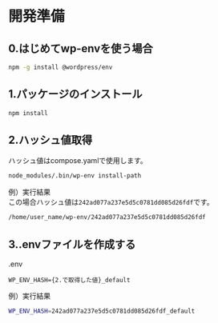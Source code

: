 # 開発準備
## 0.はじめてwp-envを使う場合
```bash
npm -g install @wordpress/env
```

## 1.パッケージのインストール
```bash
npm install
```

## 2.ハッシュ値取得
ハッシュ値はcompose.yamlで使用します。  

```bash
node_modules/.bin/wp-env install-path
```

例）実行結果  
この場合ハッシュ値は`242ad077a237e5d5c0781dd085d26fdf`です。  
```bash
/home/user_name/wp-env/242ad077a237e5d5c0781dd085d26fdf
```

## 3..envファイルを作成する
.env  
```
WP_ENV_HASH={2.で取得した値}_default
```

例）実行結果  
```bash
WP_ENV_HASH=242ad077a237e5d5c0781dd085d26fdf_default
```
